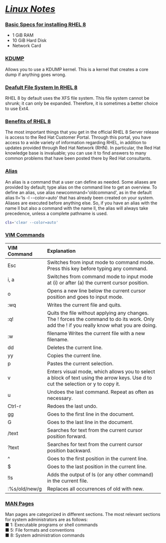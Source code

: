 # <b><ins><i>Linux Notes</i></ins></b>
  
### <b><ins>Basic Specs for installing RHEL 8</ins></b>
* 1 GiB RAM
* 10 GiB Hard Disk
* Network Card

### <b><ins>KDUMP</ins></b> 
Allows you to use a KDUMP kernel. This is a kernel that creates a core dump if anything goes wrong.  
  
### <b><ins>Deafult File System In RHEL 8</ins></b>
RHEL 8 by default uses the XFS file system. This file system cannot be shrunk; it can only be expanded. Therefore, it is sometimes a better choice to use Ext4.  
  
### <b><ins>Benefits of RHEL 8</ins></b>
The most important things that you get in the official RHEL 8 Server release is access to the Red Hat Customer Portal. Through this portal, you have access to a wide variety of information regarding RHEL, in addition to updates provided through Red Hat Network (RHN). In particular, the Red Hat knowledge base is invaluable; you can use it to find answers to many common problems that have been posted there by Red Hat consultants.

### <b><ins>Alias</ins></b>
An alias is a command that a user can define as needed. Some aliases are provided by default; type alias on the command line to get an overview. To define an alias, use alias newcommand='oldcommand', as in the default alias ll='ls -l --color=auto' that has already been created on your system. Aliases are executed before anything else. So, if you have an alias with the name ll but also a command with the name ll, the alias will always take precedence, unless a complete pathname is used.
```bash
cls='clear --color=auto'
```

### <b><ins>VIM Commands</ins></b>

| VIM Command | Explanation |   
|:-------|:----------|
| Esc | Switches from input mode to command mode. Press this key before typing any command. |
| i, a | Switches from command mode to input mode at (i) or after (a) the current cursor position. |
| o | Opens a new line below the current cursor position and goes to input mode. | 
| :wq | Writes the current file and quits. |
| :q! | Quits the file without applying any changes. The ! forces the command to do its work. Only add the ! if you really know what you are doing. |
| :w | filename Writes the current file with a new filename. |
| dd | Deletes the current line. |
| yy | Copies the current line. |
| p | Pastes the current selection. |
| v | Enters visual mode, which allows you to select a block of text using the arrow keys. Use d to cut the selection or y to copy it. |
| u | Undoes the last command. Repeat as often as necessary. |
| Ctrl-r | Redoes the last undo. |
| gg | Goes to the first line in the document. |
| G | Goes to the last line in the document. |
| /text | Searches for text from the current cursor position forward. |
| ?text | Searches for text from the current cursor position backward. |
| ^ | Goes to the first position in the current line. |
| $ | Goes to the last position in the current line. |
| !ls | Adds the output of ls (or any other command) in the current file. |
|:%s/old/new/g | Replaces all occurrences of old with new. |

### <b><ins>MAN Pages</ins></b>

Man pages are categorized in different sections. The most relevant sections for
system administrators are as follows:  
■ 1: Executable programs or shell commands  
■ 5: File formats and conventions  
■ 8: System administration commands  